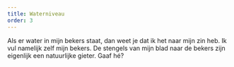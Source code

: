 ```yaml
---
title: Waterniveau
order: 3
---
```


Als er water in mijn bekers staat, dan weet je dat ik het naar mijn zin heb. Ik vul namelijk zelf mijn bekers. De stengels van mijn blad naar de bekers zijn eigenlijk een natuurlijke gieter. Gaaf hé? 
